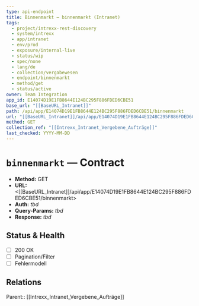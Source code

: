 ```yaml
---
type: api-endpoint
title: Binnenmarkt — binnenmarkt (Intranet)
tags:
  - project/intrexx-rest-discovery
  - system/intrexx
  - app/intranet
  - env/prod
  - exposure/internal-live
  - status/wip
  - spec/none
  - lang/de
  - collection/vergabewesen
  - endpoint/binnenmarkt
  - method/get
  - status/active
owner: Team Integration
app_id: E14074D19E1FB8644E124BC295F886FDED6CBE51
base_url: "[[BaseURL_Intranet]]"
path: /api/app/E14074D19E1FB8644E124BC295F886FDED6CBE51/binnenmarkt
url: "[[BaseURL_Intranet]]/api/app/E14074D19E1FB8644E124BC295F886FDED6CBE51/binnenmarkt"
method: GET
collection_ref: "[[Intrexx_Intranet_Vergebene_Aufträge]]"
last_checked: YYYY-MM-DD
---
```


# `binnenmarkt` — Contract
- **Method:** GET  
- **URL:** <[[BaseURL_Intranet]]/api/app/E14074D19E1FB8644E124BC295F886FDED6CBE51/binnenmarkt>  
- **Auth:** _tbd_  
- **Query-Params:** _tbd_  
- **Response:** _tbd_

## Status & Health
- [ ] 200 OK
- [ ] Pagination/Filter
- [ ] Fehlermodell

## Relations
Parent:: [[Intrexx_Intranet_Vergebene_Aufträge]]
